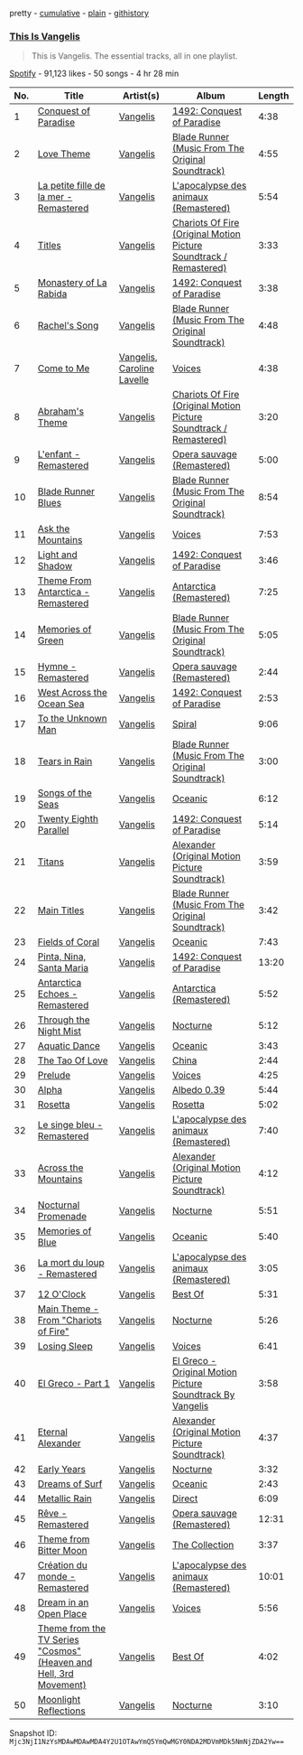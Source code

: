 pretty - [cumulative](/playlists/cumulative/37i9dQZF1DZ06evO2Pv5ZK.md) - [plain](/playlists/plain/37i9dQZF1DZ06evO2Pv5ZK) - [githistory](https://github.githistory.xyz/mackorone/spotify-playlist-archive/blob/main/playlists/plain/37i9dQZF1DZ06evO2Pv5ZK)

### [This Is Vangelis](https://open.spotify.com/playlist/37i9dQZF1DZ06evO2Pv5ZK)

> This is Vangelis\. The essential tracks, all in one playlist.

[Spotify](https://open.spotify.com/user/spotify) - 91,123 likes - 50 songs - 4 hr 28 min

| No. | Title | Artist(s) | Album | Length |
|---|---|---|---|---|
| 1 | [Conquest of Paradise](https://open.spotify.com/track/5avVpUakfMHD6qGpaH26CF) | [Vangelis](https://open.spotify.com/artist/4P70aqttdpJ9vuYFDmf7f6) | [1492: Conquest of Paradise](https://open.spotify.com/album/1Bof5WLdaxLYn3owI7CCx0) | 4:38 |
| 2 | [Love Theme](https://open.spotify.com/track/2oDR7QWoLBk9VYMwsFbRGq) | [Vangelis](https://open.spotify.com/artist/4P70aqttdpJ9vuYFDmf7f6) | [Blade Runner \(Music From The Original Soundtrack\)](https://open.spotify.com/album/6NkuCdMz5tGmHbOXAWbtCW) | 4:55 |
| 3 | [La petite fille de la mer \- Remastered](https://open.spotify.com/track/3uNFRvQVEIEsQgHdZFw6Dk) | [Vangelis](https://open.spotify.com/artist/4P70aqttdpJ9vuYFDmf7f6) | [L'apocalypse des animaux \(Remastered\)](https://open.spotify.com/album/3UNXsFe9kpKxRaKE1hG7TD) | 5:54 |
| 4 | [Titles](https://open.spotify.com/track/36qn2bFfZzUwM6eIv2XOc9) | [Vangelis](https://open.spotify.com/artist/4P70aqttdpJ9vuYFDmf7f6) | [Chariots Of Fire \(Original Motion Picture Soundtrack / Remastered\)](https://open.spotify.com/album/2G0x71VHZ7XLJlm56LzVX2) | 3:33 |
| 5 | [Monastery of La Rabida](https://open.spotify.com/track/0v6FuCt6q776u7DzFMOPi0) | [Vangelis](https://open.spotify.com/artist/4P70aqttdpJ9vuYFDmf7f6) | [1492: Conquest of Paradise](https://open.spotify.com/album/1Bof5WLdaxLYn3owI7CCx0) | 3:38 |
| 6 | [Rachel's Song](https://open.spotify.com/track/5JtTSaH8W6UVqViPgpcqTq) | [Vangelis](https://open.spotify.com/artist/4P70aqttdpJ9vuYFDmf7f6) | [Blade Runner \(Music From The Original Soundtrack\)](https://open.spotify.com/album/6NkuCdMz5tGmHbOXAWbtCW) | 4:48 |
| 7 | [Come to Me](https://open.spotify.com/track/0I0i0baAjsJMlTq4rw8w5Q) | [Vangelis](https://open.spotify.com/artist/4P70aqttdpJ9vuYFDmf7f6), [Caroline Lavelle](https://open.spotify.com/artist/4tmvH1mdQEmU8RbbVAXcGL) | [Voices](https://open.spotify.com/album/5eQftRGnqOO9cp86ULqc8f) | 4:38 |
| 8 | [Abraham's Theme](https://open.spotify.com/track/463b8SF7KXrU5oqHgZKSOc) | [Vangelis](https://open.spotify.com/artist/4P70aqttdpJ9vuYFDmf7f6) | [Chariots Of Fire \(Original Motion Picture Soundtrack / Remastered\)](https://open.spotify.com/album/2G0x71VHZ7XLJlm56LzVX2) | 3:20 |
| 9 | [L'enfant \- Remastered](https://open.spotify.com/track/6u6CKQx7QIiH4krd3MWfTa) | [Vangelis](https://open.spotify.com/artist/4P70aqttdpJ9vuYFDmf7f6) | [Opera sauvage \(Remastered\)](https://open.spotify.com/album/0YPLuuOxGRoJ0mSW5qryx8) | 5:00 |
| 10 | [Blade Runner Blues](https://open.spotify.com/track/575blCgesVtCu0HEYaIcas) | [Vangelis](https://open.spotify.com/artist/4P70aqttdpJ9vuYFDmf7f6) | [Blade Runner \(Music From The Original Soundtrack\)](https://open.spotify.com/album/6NkuCdMz5tGmHbOXAWbtCW) | 8:54 |
| 11 | [Ask the Mountains](https://open.spotify.com/track/7nnRf1iHM8G8WTVrnkWkbv) | [Vangelis](https://open.spotify.com/artist/4P70aqttdpJ9vuYFDmf7f6) | [Voices](https://open.spotify.com/album/5eQftRGnqOO9cp86ULqc8f) | 7:53 |
| 12 | [Light and Shadow](https://open.spotify.com/track/7Imvh030lE3llIlUIC4Nr9) | [Vangelis](https://open.spotify.com/artist/4P70aqttdpJ9vuYFDmf7f6) | [1492: Conquest of Paradise](https://open.spotify.com/album/1Bof5WLdaxLYn3owI7CCx0) | 3:46 |
| 13 | [Theme From Antarctica \- Remastered](https://open.spotify.com/track/6NSVAJKZJnEO8DDYBKHHQo) | [Vangelis](https://open.spotify.com/artist/4P70aqttdpJ9vuYFDmf7f6) | [Antarctica \(Remastered\)](https://open.spotify.com/album/4laD2qU7EURjXbVMbazkj0) | 7:25 |
| 14 | [Memories of Green](https://open.spotify.com/track/0rHCW5eZ35QmQNVYyozAnZ) | [Vangelis](https://open.spotify.com/artist/4P70aqttdpJ9vuYFDmf7f6) | [Blade Runner \(Music From The Original Soundtrack\)](https://open.spotify.com/album/6NkuCdMz5tGmHbOXAWbtCW) | 5:05 |
| 15 | [Hymne \- Remastered](https://open.spotify.com/track/1C128gNLnz7jXsQRQ6QYXn) | [Vangelis](https://open.spotify.com/artist/4P70aqttdpJ9vuYFDmf7f6) | [Opera sauvage \(Remastered\)](https://open.spotify.com/album/0YPLuuOxGRoJ0mSW5qryx8) | 2:44 |
| 16 | [West Across the Ocean Sea](https://open.spotify.com/track/574kl9OU5dmKGKYhDFXj2P) | [Vangelis](https://open.spotify.com/artist/4P70aqttdpJ9vuYFDmf7f6) | [1492: Conquest of Paradise](https://open.spotify.com/album/1Bof5WLdaxLYn3owI7CCx0) | 2:53 |
| 17 | [To the Unknown Man](https://open.spotify.com/track/0024tEymsoc9FyKUauQngQ) | [Vangelis](https://open.spotify.com/artist/4P70aqttdpJ9vuYFDmf7f6) | [Spiral](https://open.spotify.com/album/6Tz3gRyPvHv8eDT5RZ2xXX) | 9:06 |
| 18 | [Tears in Rain](https://open.spotify.com/track/2LxEIWrZkzfc55c3rk05DH) | [Vangelis](https://open.spotify.com/artist/4P70aqttdpJ9vuYFDmf7f6) | [Blade Runner \(Music From The Original Soundtrack\)](https://open.spotify.com/album/6NkuCdMz5tGmHbOXAWbtCW) | 3:00 |
| 19 | [Songs of the Seas](https://open.spotify.com/track/0arhGtmkHcZTlwhAurRUF2) | [Vangelis](https://open.spotify.com/artist/4P70aqttdpJ9vuYFDmf7f6) | [Oceanic](https://open.spotify.com/album/7gzxLnMS0lmzbbW0ebaBNb) | 6:12 |
| 20 | [Twenty Eighth Parallel](https://open.spotify.com/track/15I4SzvLAI1mguGr9mgIUq) | [Vangelis](https://open.spotify.com/artist/4P70aqttdpJ9vuYFDmf7f6) | [1492: Conquest of Paradise](https://open.spotify.com/album/1Bof5WLdaxLYn3owI7CCx0) | 5:14 |
| 21 | [Titans](https://open.spotify.com/track/0VXRPy0D20PsuV35XIiJ1j) | [Vangelis](https://open.spotify.com/artist/4P70aqttdpJ9vuYFDmf7f6) | [Alexander \(Original Motion Picture Soundtrack\)](https://open.spotify.com/album/4znQpOW0WhreuYyRJSLyw0) | 3:59 |
| 22 | [Main Titles](https://open.spotify.com/track/6baN5nSUIVTsUyugSuAj7U) | [Vangelis](https://open.spotify.com/artist/4P70aqttdpJ9vuYFDmf7f6) | [Blade Runner \(Music From The Original Soundtrack\)](https://open.spotify.com/album/6NkuCdMz5tGmHbOXAWbtCW) | 3:42 |
| 23 | [Fields of Coral](https://open.spotify.com/track/27iy87clL6mJQh9ybqLNK8) | [Vangelis](https://open.spotify.com/artist/4P70aqttdpJ9vuYFDmf7f6) | [Oceanic](https://open.spotify.com/album/7gzxLnMS0lmzbbW0ebaBNb) | 7:43 |
| 24 | [Pinta, Nina, Santa Maria](https://open.spotify.com/track/0BQcj5GUvonO9byni0bEuu) | [Vangelis](https://open.spotify.com/artist/4P70aqttdpJ9vuYFDmf7f6) | [1492: Conquest of Paradise](https://open.spotify.com/album/1Bof5WLdaxLYn3owI7CCx0) | 13:20 |
| 25 | [Antarctica Echoes \- Remastered](https://open.spotify.com/track/0tahkaeFQhdXwUrJCECJ89) | [Vangelis](https://open.spotify.com/artist/4P70aqttdpJ9vuYFDmf7f6) | [Antarctica \(Remastered\)](https://open.spotify.com/album/4laD2qU7EURjXbVMbazkj0) | 5:52 |
| 26 | [Through the Night Mist](https://open.spotify.com/track/5KFCziFQEYdfeT0BjiY0S5) | [Vangelis](https://open.spotify.com/artist/4P70aqttdpJ9vuYFDmf7f6) | [Nocturne](https://open.spotify.com/album/7qPDZeOI1K9I1PwAZXhewK) | 5:12 |
| 27 | [Aquatic Dance](https://open.spotify.com/track/3FqkOf0gZvWbUmmAUA9Ao8) | [Vangelis](https://open.spotify.com/artist/4P70aqttdpJ9vuYFDmf7f6) | [Oceanic](https://open.spotify.com/album/7gzxLnMS0lmzbbW0ebaBNb) | 3:43 |
| 28 | [The Tao Of Love](https://open.spotify.com/track/1pbqHRbjsZPqXx0XiDLstV) | [Vangelis](https://open.spotify.com/artist/4P70aqttdpJ9vuYFDmf7f6) | [China](https://open.spotify.com/album/0GPvraFrPjbXzY0H3fcudk) | 2:44 |
| 29 | [Prelude](https://open.spotify.com/track/5DmruZakADX1JhSPZlijNz) | [Vangelis](https://open.spotify.com/artist/4P70aqttdpJ9vuYFDmf7f6) | [Voices](https://open.spotify.com/album/5eQftRGnqOO9cp86ULqc8f) | 4:25 |
| 30 | [Alpha](https://open.spotify.com/track/1qkp9OvCk8FjeDdEd2bKQ6) | [Vangelis](https://open.spotify.com/artist/4P70aqttdpJ9vuYFDmf7f6) | [Albedo 0.39](https://open.spotify.com/album/7M2EhhKnJYcmluPNzmB35N) | 5:44 |
| 31 | [Rosetta](https://open.spotify.com/track/1O9rxgijWmS9jXksIXbxw8) | [Vangelis](https://open.spotify.com/artist/4P70aqttdpJ9vuYFDmf7f6) | [Rosetta](https://open.spotify.com/album/6ROeoiTdZBO7N5C8gC2xix) | 5:02 |
| 32 | [Le singe bleu \- Remastered](https://open.spotify.com/track/4QNTuaDSBZTg7sKEF8zXf4) | [Vangelis](https://open.spotify.com/artist/4P70aqttdpJ9vuYFDmf7f6) | [L'apocalypse des animaux \(Remastered\)](https://open.spotify.com/album/3UNXsFe9kpKxRaKE1hG7TD) | 7:40 |
| 33 | [Across the Mountains](https://open.spotify.com/track/77AdHF6krPumIKlANWeRsC) | [Vangelis](https://open.spotify.com/artist/4P70aqttdpJ9vuYFDmf7f6) | [Alexander \(Original Motion Picture Soundtrack\)](https://open.spotify.com/album/4znQpOW0WhreuYyRJSLyw0) | 4:12 |
| 34 | [Nocturnal Promenade](https://open.spotify.com/track/55PQaWj0EcF5YWPthNi7fb) | [Vangelis](https://open.spotify.com/artist/4P70aqttdpJ9vuYFDmf7f6) | [Nocturne](https://open.spotify.com/album/7qPDZeOI1K9I1PwAZXhewK) | 5:51 |
| 35 | [Memories of Blue](https://open.spotify.com/track/4VhnhcqEEy3n5LYHOqI5Rh) | [Vangelis](https://open.spotify.com/artist/4P70aqttdpJ9vuYFDmf7f6) | [Oceanic](https://open.spotify.com/album/7gzxLnMS0lmzbbW0ebaBNb) | 5:40 |
| 36 | [La mort du loup \- Remastered](https://open.spotify.com/track/1lkTNrICmRTEPVq8lGN093) | [Vangelis](https://open.spotify.com/artist/4P70aqttdpJ9vuYFDmf7f6) | [L'apocalypse des animaux \(Remastered\)](https://open.spotify.com/album/3UNXsFe9kpKxRaKE1hG7TD) | 3:05 |
| 37 | [12 O'Clock](https://open.spotify.com/track/5cijIVFJvAeCTn933Pr6xW) | [Vangelis](https://open.spotify.com/artist/4P70aqttdpJ9vuYFDmf7f6) | [Best Of](https://open.spotify.com/album/6sPYk2K1ZoF9mJJfF1Yp39) | 5:31 |
| 38 | [Main Theme \- From "Chariots of Fire"](https://open.spotify.com/track/48UwCtPwY0XMXEyMWXumK1) | [Vangelis](https://open.spotify.com/artist/4P70aqttdpJ9vuYFDmf7f6) | [Nocturne](https://open.spotify.com/album/7qPDZeOI1K9I1PwAZXhewK) | 5:26 |
| 39 | [Losing Sleep](https://open.spotify.com/track/3f3JYR4XrYRUm9JDWJO5Cy) | [Vangelis](https://open.spotify.com/artist/4P70aqttdpJ9vuYFDmf7f6) | [Voices](https://open.spotify.com/album/5eQftRGnqOO9cp86ULqc8f) | 6:41 |
| 40 | [El Greco \- Part 1](https://open.spotify.com/track/3h9cnu26p2T6vvgdMxFpnf) | [Vangelis](https://open.spotify.com/artist/4P70aqttdpJ9vuYFDmf7f6) | [El Greco \- Original Motion Picture Soundtrack By Vangelis](https://open.spotify.com/album/63lUp5PxD47l3Cx468Ptwj) | 3:58 |
| 41 | [Eternal Alexander](https://open.spotify.com/track/6DDH5VNbeYP5Z7IpQJSv1H) | [Vangelis](https://open.spotify.com/artist/4P70aqttdpJ9vuYFDmf7f6) | [Alexander \(Original Motion Picture Soundtrack\)](https://open.spotify.com/album/4znQpOW0WhreuYyRJSLyw0) | 4:37 |
| 42 | [Early Years](https://open.spotify.com/track/3oJDSAalrpL8oSZyOBhFPX) | [Vangelis](https://open.spotify.com/artist/4P70aqttdpJ9vuYFDmf7f6) | [Nocturne](https://open.spotify.com/album/7qPDZeOI1K9I1PwAZXhewK) | 3:32 |
| 43 | [Dreams of Surf](https://open.spotify.com/track/3PUufjfgnfjiDXj8nW77hq) | [Vangelis](https://open.spotify.com/artist/4P70aqttdpJ9vuYFDmf7f6) | [Oceanic](https://open.spotify.com/album/7gzxLnMS0lmzbbW0ebaBNb) | 2:43 |
| 44 | [Metallic Rain](https://open.spotify.com/track/04JlHsrYsWIjL6YzJBktHN) | [Vangelis](https://open.spotify.com/artist/4P70aqttdpJ9vuYFDmf7f6) | [Direct](https://open.spotify.com/album/1Ia0VRhvOAowBCxm3ncUuZ) | 6:09 |
| 45 | [Rêve \- Remastered](https://open.spotify.com/track/6a9zPEoKGFMjRQeQIJ8h83) | [Vangelis](https://open.spotify.com/artist/4P70aqttdpJ9vuYFDmf7f6) | [Opera sauvage \(Remastered\)](https://open.spotify.com/album/0YPLuuOxGRoJ0mSW5qryx8) | 12:31 |
| 46 | [Theme from Bitter Moon](https://open.spotify.com/track/7q8F4jINepenPiTCbGW63P) | [Vangelis](https://open.spotify.com/artist/4P70aqttdpJ9vuYFDmf7f6) | [The Collection](https://open.spotify.com/album/5UjF6DcW7W8Y7QKvImS5Bn) | 3:37 |
| 47 | [Création du monde \- Remastered](https://open.spotify.com/track/4sGMiZL7PhTJgcg2pJwXP4) | [Vangelis](https://open.spotify.com/artist/4P70aqttdpJ9vuYFDmf7f6) | [L'apocalypse des animaux \(Remastered\)](https://open.spotify.com/album/3UNXsFe9kpKxRaKE1hG7TD) | 10:01 |
| 48 | [Dream in an Open Place](https://open.spotify.com/track/2Jbdcc1ZSqOBGhLEtoiLuh) | [Vangelis](https://open.spotify.com/artist/4P70aqttdpJ9vuYFDmf7f6) | [Voices](https://open.spotify.com/album/5eQftRGnqOO9cp86ULqc8f) | 5:56 |
| 49 | [Theme from the TV Series "Cosmos" \(Heaven and Hell, 3rd Movement\)](https://open.spotify.com/track/4CZv4bLziFAXyyMZzQmv2s) | [Vangelis](https://open.spotify.com/artist/4P70aqttdpJ9vuYFDmf7f6) | [Best Of](https://open.spotify.com/album/6sPYk2K1ZoF9mJJfF1Yp39) | 4:02 |
| 50 | [Moonlight Reflections](https://open.spotify.com/track/5q50gPhmfwV6eEMyXNWXbB) | [Vangelis](https://open.spotify.com/artist/4P70aqttdpJ9vuYFDmf7f6) | [Nocturne](https://open.spotify.com/album/7qPDZeOI1K9I1PwAZXhewK) | 3:10 |

Snapshot ID: `Mjc3NjI1NzYsMDAwMDAwMDA4Y2U1OTAwYmQ5YmQwMGY0NDA2MDVmMDk5NmNjZDA2Yw==`
